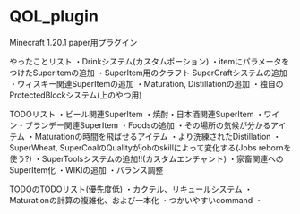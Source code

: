 # QOL_plugin
Minecraft 1.20.1 paper用プラグイン

やったことリスト
・Drinkシステム(カスタムポーション)
・itemにパラメータをつけたSuperItemの追加
・SuperItem用のクラフト SuperCraftシステムの追加
・ウィスキー関連SuperItemの追加
・Maturation, Distillationの追加
・独自のProtectedBlockシステム(上のやつ用)

TODOリスト
・ビール関連SuperItem
・焼酎・日本酒関連SuperItem
・ワイン・ブランデー関連SuperItem
・Foodsの追加
・その場所の気候が分かるアイテム
・Maturationの時間を飛ばせるアイテム
・より洗練されたDistillation
・SuperWheat, SuperCoalのQualityがjobのskillによって変化する(Jobs rebornを使う?)
・SuperToolsシステムの追加!!(カスタムエンチャント)
・家畜関連へのSuperItem化
・WIKIの追加
・バランス調整

TODOのTODOリスト(優先度低)
・カクテル、リキュールシステム
・Maturationの計算の複雑化、および一本化
・つかいやすいcommand
・
